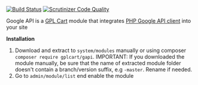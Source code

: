 [![Build Status](https://scrutinizer-ci.com/g/gplcart/gapi/badges/build.png?b=master)](https://scrutinizer-ci.com/g/gplcart/gapi/build-status/master)
[![Scrutinizer Code Quality](https://scrutinizer-ci.com/g/gplcart/gapi/badges/quality-score.png?b=master)](https://scrutinizer-ci.com/g/gplcart/gapi/?branch=master)

Google API is a [GPL Cart](https://github.com/gplcart/gplcart) module that integrates [PHP Google API client](https://github.com/google/google-api-php-client) into your site

**Installation**

1. Download and extract to `system/modules` manually or using composer `composer require gplcart/gapi`. IMPORTANT: If you downloaded the module manually, be sure that the name of extracted module folder doesn't contain a branch/version suffix, e.g `-master`. Rename if needed.
2. Go to `admin/module/list` end enable the module